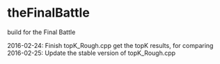# theFinalBattle
build for the Final Battle

2016-02-24:
	Finish topK_Rough.cpp	get the topK results, for comparing
2016-02-25:
	Update the stable version of topK_Rough.cpp